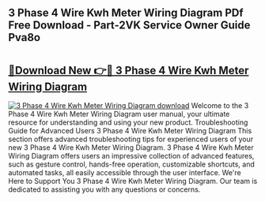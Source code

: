 ## 3 Phase 4 Wire Kwh Meter Wiring Diagram PDf Free Download - Part-2VK Service Owner Guide Pva8o

# <h2><a href="http://dfrbs8.blite.top/?on=3+Phase+4+Wire+Kwh+Meter+Wiring+Diagram">🔗Download New 👉🔴 3 Phase 4 Wire Kwh Meter Wiring Diagram</a></h2>

[![3 Phase 4 Wire Kwh Meter Wiring Diagram download](https://i.imgur.com/lujVjoI.png)](http://dfrbs8.blite.top/?on=3+Phase+4+Wire+Kwh+Meter+Wiring+Diagram)
Welcome to the 3 Phase 4 Wire Kwh Meter Wiring Diagram user manual, your ultimate resource for understanding and using your new product. Troubleshooting Guide for Advanced Users 3 Phase 4 Wire Kwh Meter Wiring Diagram This section offers advanced troubleshooting tips for experienced users of your new 3 Phase 4 Wire Kwh Meter Wiring Diagram. 3 Phase 4 Wire Kwh Meter Wiring Diagram offers users an impressive collection of advanced features, such as gesture control, hands-free operation, customizable shortcuts, and automated tasks, all easily accessible through the user interface. We're Here to Support You 3 Phase 4 Wire Kwh Meter Wiring Diagram. Our team is dedicated to assisting you with any questions or concerns.
